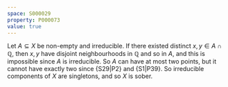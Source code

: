 ```yaml
---
space: S000029
property: P000073
value: true
---
```


Let $A\subseteq X$ be non-empty and irreducible. If there existed distinct $x, y\in A\cap \mathbb{Q}$, then $x, y$ have disjoint neighbourhoods in $\mathbb{Q}$ and so in $A$, and this is impossible since $A$ is irreducible. So $A$ can have at most two points, but it cannot have exactly two since {S29|P2} and {S1|P39}. So irreducible components of $X$ are singletons, and so $X$ is sober. 
